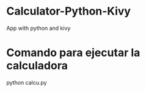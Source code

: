 # Calculator-Python-Kivy
App with python and kivy

# Comando para ejecutar la calculadora
python calcu.py
